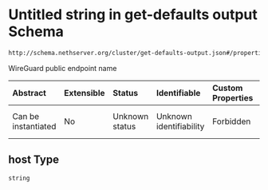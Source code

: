 # Untitled string in get-defaults output Schema

```txt
http://schema.nethserver.org/cluster/get-defaults-output.json#/properties/vpn/properties/host
```

WireGuard public endpoint name

| Abstract            | Extensible | Status         | Identifiable            | Custom Properties | Additional Properties | Access Restrictions | Defined In                                                                            |
| :------------------ | :--------- | :------------- | :---------------------- | :---------------- | :-------------------- | :------------------ | :------------------------------------------------------------------------------------ |
| Can be instantiated | No         | Unknown status | Unknown identifiability | Forbidden         | Allowed               | none                | [get-defaults-output.json\*](cluster/get-defaults-output.json "open original schema") |

## host Type

`string`
